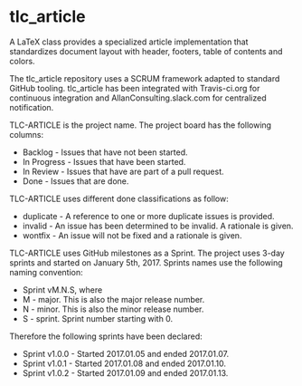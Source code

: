 # tlc_article
A LaTeX class provides a specialized article implementation that standardizes
document layout with header, footers, table of contents and colors.

The tlc_article repository uses a SCRUM framework adapted to standard GitHub
tooling.  tlc_article has been integrated with Travis-ci.org for continuous
integration and AllanConsulting.slack.com for centralized notification.

TLC-ARTICLE is the project name.  The project board has the following columns:
* Backlog - Issues that have not been started.
* In Progress - Issues that have been started.
* In Review - Issues that have are part of a pull request.
* Done - Issues that are done.

TLC-ARTICLE uses different done classifications as follow:
* duplicate - A reference to one or more duplicate issues is provided.
* invalid - An issue has been determined to be invalid.  A rationale is given.
* wontfix - An issue will not be fixed and a rationale is given.


TLC-ARTICLE uses GitHub milestones as a Sprint.  The project uses 3-day sprints
and started on January 5th, 2017.  Sprints names use the following naming
convention:
* Sprint vM.N.S, where
* M - major.  This is also the major release number.
* N - minor.  This is also the minor release number.
* S - sprint. Sprint number starting with 0.

Therefore the following sprints have been declared:
* Sprint v1.0.0 - Started 2017.01.05 and ended 2017.01.07.
* Sprint v1.0.1 - Started 2017.01.08 and ended 2017.01.10.
* Sprint v1.0.2 - Started 2017.01.09 and ended 2017.01.13.
